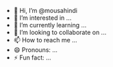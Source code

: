 - 👋 Hi, I’m @mousahindi
- 👀 I’m interested in ...
- 🌱 I’m currently learning ...
- 💞️ I’m looking to collaborate on ...
- 📫 How to reach me ...
- 😄 Pronouns: ...
- ⚡ Fun fact: ...

<!---
mousahindi/mousahindi is a ✨ special ✨ repository because its `README.md` (this file) appears on your GitHub profile.
You can click the Preview link to take a look at your changes.
--->
